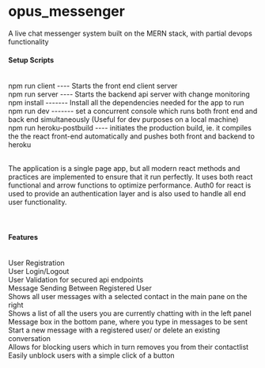 # opus_messenger
A live chat messenger system built on the MERN stack, with partial devops functionality

<h4>Setup Scripts</h4><br/>
 npm run client ---- Starts the front end client server <br/>
 npm run server ---- Starts the backend api server with change monitoring<br/>
 npm install ------- Install all the dependencies needed for the app to run<br/>
 npm run dev ------- set a concurrent console which runs both front end and back end simultaneously (Useful for dev purposes on a local machine)<br/>
 npm run heroku-postbuild ---- initiates the production build, ie. it compiles the the react front-end automatically and pushes both front and backend to heroku<br/><br/>
 
 
The application is a single page app, but all modern react methods and practices are implemented to ensure that it run perfectly. It uses both react functional and arrow functions to optimize performance. Auth0 for react is used to provide an authentication layer and is also used to handle all end user functionality.<br/><br/><br/>


<h4>Features</h4><br/>
User Registration<br/>
User Login/Logout<br/>
User Validation for secured api endpoints<br/>
Message Sending Between Registered User<br/>
Shows all user messages with a selected contact in the main pane on the right<br/>
Shows a list of all the users you are currently chatting with in the left panel<br/>
Message box in the bottom pane, where you type in messages to be sent<br/>
Start a new message with a registered user/ or delete an existing conversation<br/>
Allows for blocking users which in turn removes you from their contactlist<br/>
Easily unblock users with a simple click of a button<br/>
